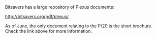 Bitsavers has a large repository of Plexus documents:

http://bitsavers.org/pdf/plexus/

As of June, the only document relating to the P/20 is the short brochure. Check the link above for more information. 
